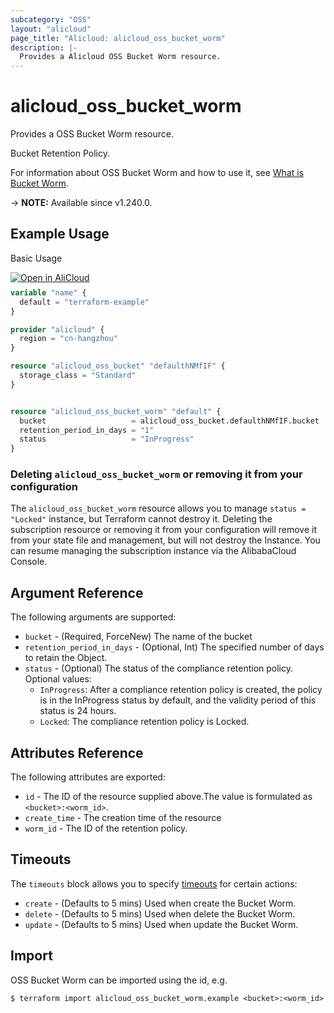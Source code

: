 ```yaml
---
subcategory: "OSS"
layout: "alicloud"
page_title: "Alicloud: alicloud_oss_bucket_worm"
description: |-
  Provides a Alicloud OSS Bucket Worm resource.
---
```


# alicloud_oss_bucket_worm

Provides a OSS Bucket Worm resource.

Bucket Retention Policy.

For information about OSS Bucket Worm and how to use it, see [What is Bucket Worm](https://www.alibabacloud.com/help/en/oss/developer-reference/initiatebucketworm).

-> **NOTE:** Available since v1.240.0.

## Example Usage

Basic Usage

<div style="display: block;margin-bottom: 40px;"><div class="oics-button" style="float: right;position: absolute;margin-bottom: 10px;">
  <a href="https://api.aliyun.com/terraform?resource=alicloud_oss_bucket_worm&exampleId=cdc3e025-aec0-bea3-a4ea-4b8b456dfa98f1a43289&activeTab=example&spm=docs.r.oss_bucket_worm.0.cdc3e025ae&intl_lang=EN_US" target="_blank">
    <img alt="Open in AliCloud" src="https://img.alicdn.com/imgextra/i1/O1CN01hjjqXv1uYUlY56FyX_!!6000000006049-55-tps-254-36.svg" style="max-height: 44px; max-width: 100%;">
  </a>
</div></div>

```terraform
variable "name" {
  default = "terraform-example"
}

provider "alicloud" {
  region = "cn-hangzhou"
}

resource "alicloud_oss_bucket" "defaulthNMfIF" {
  storage_class = "Standard"
}


resource "alicloud_oss_bucket_worm" "default" {
  bucket                   = alicloud_oss_bucket.defaulthNMfIF.bucket
  retention_period_in_days = "1"
  status                   = "InProgress"
}
```

### Deleting `alicloud_oss_bucket_worm` or removing it from your configuration

The `alicloud_oss_bucket_worm` resource allows you to manage  `status = "Locked"`  instance, but Terraform cannot destroy it.
Deleting the subscription resource or removing it from your configuration will remove it from your state file and management, but will not destroy the Instance.
You can resume managing the subscription instance via the AlibabaCloud Console.

## Argument Reference

The following arguments are supported:
* `bucket` - (Required, ForceNew) The name of the bucket
* `retention_period_in_days` - (Optional, Int) The specified number of days to retain the Object.
* `status` - (Optional) The status of the compliance retention policy. Optional values:
  - `InProgress`: After a compliance retention policy is created, the policy is in the InProgress status by default, and the validity period of this status is 24 hours.
  - `Locked`: The compliance retention policy is Locked.

## Attributes Reference

The following attributes are exported:
* `id` - The ID of the resource supplied above.The value is formulated as `<bucket>:<worm_id>`.
* `create_time` - The creation time of the resource
* `worm_id` - The ID of the retention policy.

## Timeouts

The `timeouts` block allows you to specify [timeouts](https://www.terraform.io/docs/configuration-0-11/resources.html#timeouts) for certain actions:
* `create` - (Defaults to 5 mins) Used when create the Bucket Worm.
* `delete` - (Defaults to 5 mins) Used when delete the Bucket Worm.
* `update` - (Defaults to 5 mins) Used when update the Bucket Worm.

## Import

OSS Bucket Worm can be imported using the id, e.g.

```shell
$ terraform import alicloud_oss_bucket_worm.example <bucket>:<worm_id>
```